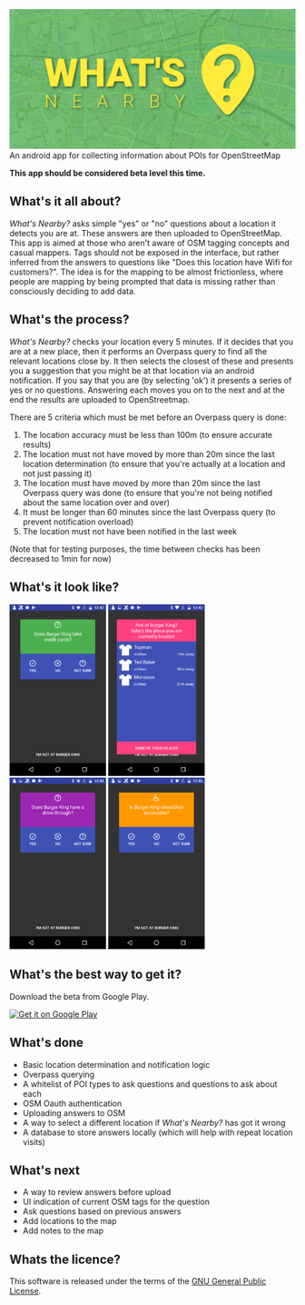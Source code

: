 ![What's Nearby](/res/feature.png)
An android app for collecting information about POIs for OpenStreetMap

**This app should be considered beta level this time.**

## What's it all about?

*What's Nearby?* asks simple "yes" or "no" questions about a location it detects you are at.  These answers are then uploaded to OpenStreetMap.  This app is aimed at those who aren't aware of OSM tagging concepts and casual mappers. Tags should not be exposed in the interface, but rather inferred from the answers to questions like "Does this location have Wifi for customers?". The idea is for the mapping to be almost frictionless, where people are mapping by being prompted that data is missing rather than consciously deciding to add data.

## What's the process?
*What's Nearby?* checks your location every 5 minutes.  If it decides that you are at a new place, then it performs an Overpass query to find all the relevant locations close by.  It then selects the closest of these and presents you a suggestion that you might be at that location via an android notification.  If you say that you are (by selecting 'ok') it presents a series of yes or no questions.  Answering each moves you on to the next and at the end the results are uploaded to OpenStreetmap.

There are 5 criteria which must be met before an Overpass query is done:
1. The location accuracy must be less than 100m (to ensure accurate results)
2. The location must not have moved by more than 20m since the last location determination (to ensure that you're actually at a location and not just passing it)
3. The location must have moved by more than 20m since the last Overpass query was done (to ensure that you're not being notified about the same location over and over)
4. It must be longer than 60 minutes since the last Overpass query (to prevent notification overload)
5. The location must not have been notified in the last week

(Note that for testing purposes, the time between checks has been decreased to 1min for now)

## What's it look like?

<img src="/res/Screenshot1.png" width="170"/> <img src="/res/Screenshot2.png" width="170"/> <img src="/res/Screenshot3.png" width="170"/> <img src="/res/Screenshot4.png" width="170"/>

## What's the best way to get it?

Download the beta from Google Play.

[<img src="https://play.google.com/intl/en_us/badges/images/generic/en_badge_web_generic.png" alt="Get it on Google Play" height="80">](https://play.google.com/store/apps/details?id=com.teester.whatsnearby)

## What's done
- Basic location determination and notification logic
- Overpass querying
- A whitelist of POI types to ask questions and questions to ask about each
- OSM Oauth authentication
- Uploading answers to OSM
- A way to select a different location if *What's Nearby?* has got it wrong
- A database to store answers locally (which will help with repeat location visits)

## What's next
- A way to review answers before upload
- UI indication of current OSM tags for the question
- Ask questions based on previous answers
- Add locations to the map
- Add notes to the map

## Whats the licence?
This software is released under the terms of the [GNU General Public License](http://www.gnu.org/licenses/gpl-3.0.html).